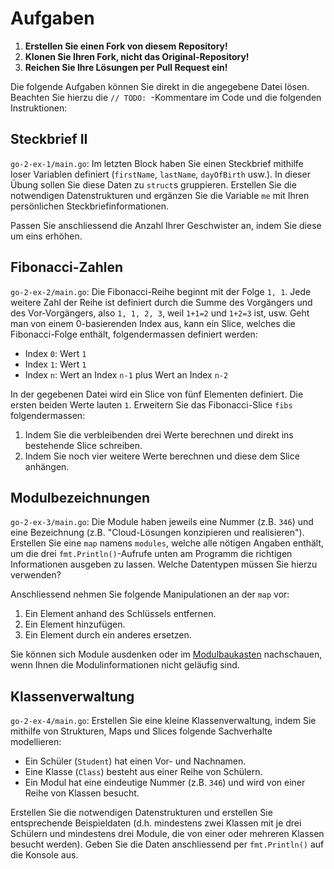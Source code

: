 # Aufgaben

1. **Erstellen Sie einen Fork von diesem Repository!**
2. **Klonen Sie Ihren Fork, nicht das Original-Repository!**
3. **Reichen Sie Ihre Lösungen per Pull Request ein!**

Die folgende Aufgaben können Sie direkt in die angegebene Datei lösen. Beachten
Sie hierzu die `// TODO: `-Kommentare im Code und die folgenden Instruktionen:

## Steckbrief II

`go-2-ex-1/main.go`: Im letzten Block haben Sie einen Steckbrief mithilfe loser
Variablen definiert (`firstName`, `lastName`, `dayOfBirth` usw.). In dieser
Übung sollen Sie diese Daten zu `struct`s gruppieren. Erstellen Sie die
notwendigen Datenstrukturen und ergänzen Sie die Variable `me` mit Ihren
persönlichen Steckbriefinformationen.

Passen Sie anschliessend die Anzahl Ihrer Geschwister an, indem Sie diese
um eins erhöhen.

## Fibonacci-Zahlen

`go-2-ex-2/main.go`: Die Fibonacci-Reihe beginnt mit der Folge `1, 1`. Jede weitere
Zahl der Reihe ist definiert durch die Summe des Vorgängers und des
Vor-Vorgängers, also `1, 1, 2, 3`, weil `1+1=2` und `1+2=3` ist, usw. Geht man
von einem 0-basierenden Index aus, kann ein Slice, welches die Fibonacci-Folge
enthält, folgendermassen definiert werden:

- Index `0`: Wert `1`
- Index `1`: Wert `1`
- Index `n`: Wert an Index `n-1` plus Wert an Index `n-2`

In der gegebenen Datei wird ein Slice von fünf Elementen definiert. Die ersten
beiden Werte lauten `1`. Erweitern Sie das Fibonacci-Slice `fibs`
folgendermassen:

1. Indem Sie die verbleibenden drei Werte berechnen und direkt ins bestehende
   Slice schreiben.
2. Indem Sie noch vier weitere Werte berechnen und diese dem Slice anhängen.

## Modulbezeichnungen

`go-2-ex-3/main.go`: Die Module haben jeweils eine Nummer (z.B. `346`) und eine
Bezeichnung (z.B. "Cloud-Lösungen konzipieren und realisieren"). Erstellen Sie
eine `map` namens `modules`, welche alle nötigen Angaben enthält, um die drei
`fmt.Println()`-Aufrufe unten am Programm die richtigen Informationen ausgeben
zu lassen. Welche Datentypen müssen Sie hierzu verwenden?

Anschliessend nehmen Sie folgende Manipulationen an der `map` vor:

1. Ein Element anhand des Schlüssels entfernen.
2. Ein Element hinzufügen.
3. Ein Element durch ein anderes ersetzen.

Sie können sich Module ausdenken oder im
[Modulbaukasten](https://www.modulbaukasten.ch/) nachschauen, wenn Ihnen die
Modulinformationen nicht geläufig sind.

## Klassenverwaltung

`go-2-ex-4/main.go`: Erstellen Sie eine kleine Klassenverwaltung, indem Sie mithilfe
von Strukturen, Maps und Slices folgende Sachverhalte modellieren:

- Ein Schüler (`Student`) hat einen Vor- und Nachnamen.
- Eine Klasse (`Class`) besteht aus einer Reihe von Schülern.
- Ein Modul hat eine eindeutige Nummer (z.B. `346`) und wird von einer Reihe von
  Klassen besucht.

Erstellen Sie die notwendigen Datenstrukturen und erstellen Sie entsprechende
Beispieldaten (d.h. mindestens zwei Klassen mit je drei Schülern und mindestens
drei Module, die von einer oder mehreren Klassen besucht werden). Geben Sie die
Daten anschliessend per `fmt.Println()` auf die Konsole aus.
